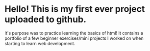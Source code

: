 # Hello! This is my first ever project uploaded to github. 
It's purpose was to practice learning the basics of html!
It contains a portfolio of a few beginner exercises/mini projects I worked on when starting to learn web development.

